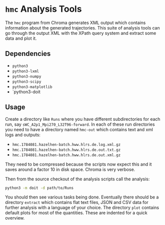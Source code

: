# `hmc` Analysis Tools

The `hmc` program from Chroma generates XML output which contains information
about the generated trajectories. This suite of analysis tools can go through
the output XML with the XPath query system and extract some data and plot it.

## Dependencies

- `python3`
- `python3-lxml`
- `python3-numpy`
- `python3-scipy`
- `python3-matplotlib`
- `python3-doit

## Usage

Create a directory like `Runs` where you have different subdirectories for each
run, say `sWC_A2p1_Mpi270_L32T96-forward`. In each of these run directories you
need to have a directory named `hmc-out` which contains text and xml logs and
outputs:

- `hmc.1784081.hazelhen-batch.hww.hlrs.de.log.xml.gz`
- `hmc.1784081.hazelhen-batch.hww.hlrs.de.out.txt.gz`
- `hmc.1784081.hazelhen-batch.hww.hlrs.de.out.xml.gz`

They need to be compressed because the scripts now expect this and it saves
around a factor 10 in disk space. Chroma is very verbose.

Then from the source checkout of the analysis scripts call the analysis:

```bash
python3 -m doit -d path/to/Runs
```

You should then see various tasks being done. Eventually there should be a
directory `extract` which contains flat text files, JSON and CSV data for
further analysis with a language of your choice. The directory `plot` contains
default plots for most of the quantities. These are indented for a quick
overview.

<!-- vim: set spell textwidth=79 : -->
